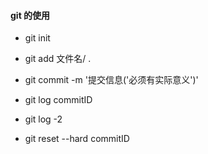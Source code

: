 #### git 的使用

- git init
- git add 文件名/ .
- git commit -m '提交信息('必须有实际意义')'

- git log commitID
- git log -2

- git reset --hard commitID
